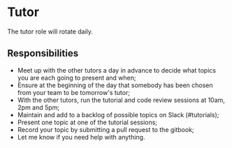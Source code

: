 # Tutor

The tutor role will rotate daily.

## Responsibilities

* Meet up with the other tutors a day in advance to decide what topics you are each going to present and when;
* Ensure at the beginning of the day that somebody has been chosen from your team to be tomorrow's tutor;
* With the other tutors, run the tutorial and code review sessions at 10am, 2pm and 5pm;
* Maintain and add to a backlog of possible topics on Slack (#tutorials);
* Present one topic at one of the tutorial sessions;
* Record your topic by submitting a pull request to the gitbook;
* Let me know if you need help with anything.


